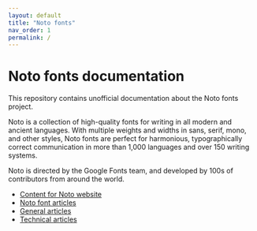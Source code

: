 ```yaml
---
layout: default
title: "Noto fonts"
nav_order: 1
permalink: /
---
```

# Noto fonts documentation

This repository contains unofficial documentation about the Noto fonts project.

Noto is a collection of high-quality fonts for writing in all modern and ancient languages. With multiple weights and widths in sans, serif, mono, and other styles, Noto fonts are perfect for harmonious, typographically correct communication in more than 1,000 languages and over 150 writing systems.

Noto is directed by the Google Fonts team, and developed by 100s of contributors from around the world.

- [Content for Noto website](website/)
- [Noto font articles](specimen/)
- [General articles](general/)
- [Technical articles](technical/)
